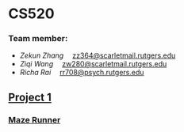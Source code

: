 # CS520
### Team member: 
- *Zekun Zhang* &emsp;zz364@scarletmail.rutgers.edu
- *Ziqi Wang* &emsp;zw280@scarletmail.rutgers.edu
- *Richa Rai* &emsp;rr708@psych.rutgers.edu

## [Project 1](https://github.com/zzkzzk1996/CS520/tree/master/Project1)
### [Maze Runner](https://github.com/zzkzzk1996/CS520/tree/master/Project1/MazeRunner)
